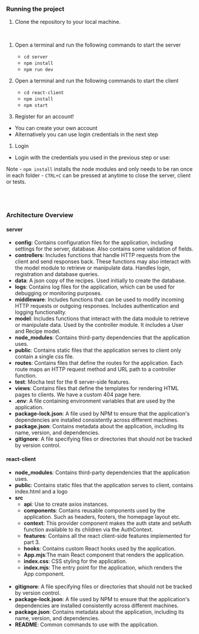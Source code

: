 
### Running the project

1. Clone the repository to your local machine. 

<br>




1. Open a terminal and run the following commands to start the server
    - `cd server`
    - `npm install`
    - `npm run dev`

2. Open a terminal and run the following commands to start the client
    - `cd react-client`
    - `npm install` 
    - `npm start`

3. Register for an account! 
- You can create your own account
- Alternatively you can use login credentials in the next step 

1. Login 
- Login with the credentials you used in the previous step or use:

Note 
    - `npm install` installs the node modules and only needs to be ran once in each folder
    - `CTRL+C` can be pressed at anytime to close the server, client or tests.  

<br><br >

### Architecture Overview

#### server
- **config**: Contains configuration files for the application, including settings for the server, database. Also contains some validation of fields.
- **controllers**: Includes functions that handle HTTP requests from the client and send responses back. These functions may also interact with the model module to retrieve or manipulate data. Handles login, registration and database queries.
- **data**: A json copy of the recipes. Used initially to create the database.
- **logs**: Contains log files for the application, which can be used for debugging or monitoring purposes.
- **middleware**: Includes functions that can be used to modify incoming HTTP requests or outgoing responses. Includes authentication and logging functionality.
- **model**: Includes functions that interact with the data module to retrieve or manipulate data. Used by the controller module. It includes a User and Recipe model. 
- **node_modules**: Contains third-party dependencies that the application uses.
- **public**: Contains static files that the application serves to client only contain a single css file.
- **routes**: Contains files that define the routes for the application. Each route maps an HTTP request method and URL path to a controller function.
- **test**: Mocha test for the 6 server-side features.
- **views**: Contains files that define the templates for rendering HTML pages to clients. We have a custom 404 page here.
- **.env**: A file containing environment variables that are used by the application.
- **package-lock.json**: A file used by NPM to ensure that the application's dependencies are installed consistently across different machines.
- **package.json**: Contains metadata about the application, including its name, version, and dependencies.
- **gitignore**: A file specifying files or directories that should not be tracked by version control. 

#### react-client
- **node_modules**: Contains third-party dependencies that the application uses.
- **public**: Contains static files that the application serves to client, contains index.html and a logo
- **src**
    - **api**: Use to create axios instances. 
    - **components**: Contains reusable components used by the application. Such as headers, footers, the homepage layout etc.
    - **context**: This provider component makes the auth state and setAuth function available to its children via the AuthContext.
    - **features**: Contains all the react client-side features implemented for part 3. 
    - **hooks**: Contains custom React hooks used by the application.
    - **App.mjs**:The main React component that renders the application.
    - **index.css**: CSS styling for the application.
    - **index.mjs**: The entry point for the application, which renders the App component.
<br><br>
- **gitignore**: A file specifying files or directories that should not be tracked by version control.
- **package-lock.json**: A file used by NPM to ensure that the application's dependencies are installed consistently across different machines.
- **package.json**: Contains metadata about the application, including its name, version, and dependencies.
- **README**: Common commands to use with the application.
